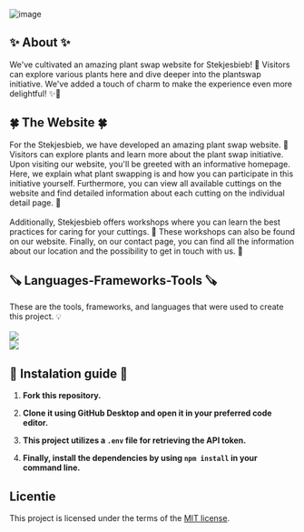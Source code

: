 
![image](https://github.com/TimOosterveer/buurtcampus_oost_components/assets/112857270/63507a17-2858-4b15-a209-06753fa6b40d)

<h2>✨ About ✨ </h2>
We've cultivated an amazing plant swap website for Stekjesbieb! 🌿 Visitors can explore various plants here and dive deeper into the plantswap initiative. We've added a touch of charm to make the experience even more delightful! ✨🌱

<h2> 🍀 The Website 🍀</h2>
For the Stekjesbieb, we have developed an amazing plant swap website. 🌿
Visitors can explore plants and learn more about the plant swap initiative. Upon visiting our website, you'll be greeted with an informative homepage. Here, we explain what plant swapping is and how you can participate in this initiative yourself. Furthermore, you can view all available cuttings on the website and find detailed information about each cutting on the individual detail page. 🌱
<br> <br>
Additionally, Stekjesbieb offers workshops where you can learn the best practices for caring for your cuttings. 🌸 These workshops can also be found on our website. Finally, on our contact page, you can find all the information about our location and the possibility to get in touch with us. 📌

<h2>🪚 Languages-Frameworks-Tools 🪚</h2>
These are the tools, frameworks, and languages that were used to create this project. 💡
<div>
 <br>
    <img src="https://skillicons.dev/icons?i=html,css,javascript,github"><br>
    <img src="https://skillicons.dev/icons?i=vscode,svelte,figma">
</div>

<h2> 🔨 Instalation guide 🔨</h2>

1. **Fork this repository.**

2. **Clone it using GitHub Desktop and open it in your preferred code editor.**

3. **This project utilizes a `.env` file for retrieving the API token.**

4. **Finally, install the dependencies by using `npm install` in your command line.**

## Licentie

This project is licensed under the terms of the [MIT license](./LICENSE).
